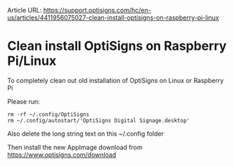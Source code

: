 Article URL: https://support.optisigns.com/hc/en-us/articles/4411956075027-clean-install-optisigns-on-raspberry-pi-linux

# Clean install OptiSigns on Raspberry Pi/Linux

To completely clean out old installation of OptiSigns on Linux or Raspberry Pi

Please run:

    
    
    rm -rf ~/.config/OptiSigns  
    rm ~/.config/autostart/'OptiSigns Digital Signage.desktop'

Also delete the long string text on this ~/.config folder

Then install the new AppImage download from
<https://www.optisigns.com/download>

